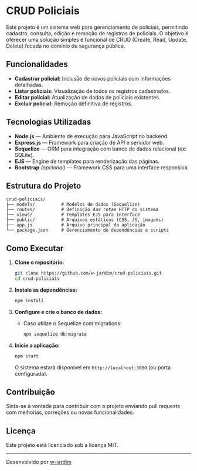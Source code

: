 # CRUD Policiais

Este projeto é um sistema web para gerenciamento de policiais, permitindo cadastro, consulta, edição e remoção de registros de policiais. O objetivo é oferecer uma solução simples e funcional de CRUD (Create, Read, Update, Delete) focada no domínio de segurança pública.

## Funcionalidades

- **Cadastrar policial:** Inclusão de novos policiais com informações detalhadas.
- **Listar policiais:** Visualização de todos os registros cadastrados.
- **Editar policial:** Atualização de dados de policiais existentes.
- **Excluir policial:** Remoção definitiva de registros.

## Tecnologias Utilizadas

- **Node.js** — Ambiente de execução para JavaScript no backend.
- **Express.js** — Framework para criação de API e servidor web.
- **Sequelize** — ORM para integração com banco de dados relacional (ex: SQLite).
- **EJS** — Engine de templates para renderização das páginas.
- **Bootstrap** *(opcional)* — Framework CSS para uma interface responsiva.

## Estrutura do Projeto

```
crud-policiais/
├── models/          # Modelos de dados (Sequelize)
├── routes/          # Definição das rotas HTTP do sistema
├── views/           # Templates EJS para interface
├── public/          # Arquivos estáticos (CSS, JS, imagens)
├── app.js           # Arquivo principal da aplicação
└── package.json     # Gerenciamento de dependências e scripts
```

## Como Executar

1. **Clone o repositório:**
   ```bash
   git clone https://github.com/w-jardim/crud-policiais.git
   cd crud-policiais
   ```

2. **Instale as dependências:**
   ```bash
   npm install
   ```

3. **Configure e crie o banco de dados:**
   - Caso utilize o Sequelize com migrations:
     ```bash
     npx sequelize db:migrate
     ```

4. **Inicie a aplicação:**
   ```bash
   npm start
   ```
   O sistema estará disponível em `http://localhost:3000` (ou porta configurada).

## Contribuição

Sinta-se à vontade para contribuir com o projeto enviando pull requests com melhorias, correções ou novas funcionalidades.

## Licença

Este projeto está licenciado sob a licença MIT.

---
Desenvolvido por [w-jardim](https://github.com/w-jardim)

